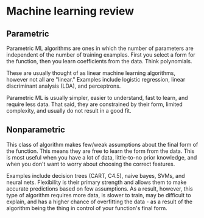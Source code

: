 Machine learning review
==========================

Parametric
----------

Parametric ML algorithms are ones in which the number of parameters are
independent of the number of training examples. First you select a form for the
function, then you learn coefficients from the data. Think polynomials.

These are usually thought of as linear machine learning algorithms, however not
all are "linear." Examples include logistic regression, linear discriminant
analysis (LDA), and perceptrons.

Parametric ML is usually simpler, easier to understand, fast to learn, and
require less data. That said, they are constrained by their form, limited
complexity, and usually do not result in a good fit.

Nonparametric
-------------

This class of algorithm makes few/weak assumptions about the final form of the
function. This means they are free to learn the form from the data. This is most
useful when you have a lot of data, little-to-no prior knowledge, and when you
don't want to worry about choosing the correct features.

Examples include decision trees (CART, C4.5), naive bayes, SVMs, and neural
nets. Flexibility is their primary strength and allows them to make accurate
predictions based on few assumptions. As a result, however, this type of
algorithm requires more data, is slower to train, may be difficult to explain,
and has a higher chance of overfitting the data - as a result of the algorithm
being the thing in control of your function's final form.

